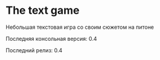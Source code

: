 # The text game

Небольшая текстовая игра со своим сюжетом на питоне

Последняя консольная версия: 0.4

Последний релиз: 0.4
